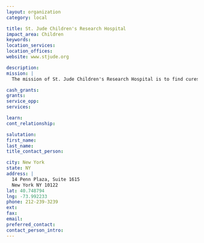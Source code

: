 ```yaml
---
layout: organization
category: local

title: St. Jude Children's Research Hospital
impact_area: Children
keywords: 
location_services: 
location_offices: 
website: www.stjude.org

description: 
mission: |
  The mission of St. Jude Children's Research Hospital is to find cures for children with catastrophic illnesses through research and treatment.

cash_grants: 
grants: 
service_opp: 
services: 

learn: 
cont_relationship: 

salutation: 
first_name: 
last_name: 
title_contact_person: 

city: New York
state: NY
address: |
  14 Penn Plaza, Suite 1615  
  New York NY 10122
lat: 40.748794
lng: -73.992233
phone: 212-239-3239
ext: 
fax: 
email: 
preferred_contact: 
contact_person_intro: 
---
```

